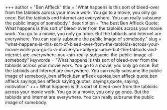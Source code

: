 +++
author = "Ben Affleck"
title = "What happens is this sort of bleed-over from the tabloids across your movie work. You go to a movie, you only go once. But the tabloids and Internet are everywhere. You can really subsume the public image of somebody."
description = "the best Ben Affleck Quote: What happens is this sort of bleed-over from the tabloids across your movie work. You go to a movie, you only go once. But the tabloids and Internet are everywhere. You can really subsume the public image of somebody."
slug = "what-happens-is-this-sort-of-bleed-over-from-the-tabloids-across-your-movie-work-you-go-to-a-movie-you-only-go-once-but-the-tabloids-and-internet-are-everywhere-you-can-really-subsume-the-public-image-of-somebody"
keywords = "What happens is this sort of bleed-over from the tabloids across your movie work. You go to a movie, you only go once. But the tabloids and Internet are everywhere. You can really subsume the public image of somebody.,ben affleck,ben affleck quotes,ben affleck quote,ben affleck sayings,ben affleck saying,quotes, sayings,quote, saying, motivation"
+++
What happens is this sort of bleed-over from the tabloids across your movie work. You go to a movie, you only go once. But the tabloids and Internet are everywhere. You can really subsume the public image of somebody.
